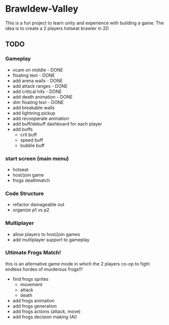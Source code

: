 # Brawldew-Valley

This is a fun project to learn unity and experience with building a game.
The idea is to create a 2 players hotseat brawler in 2D

## TODO

### Gameplay
- vcam on middle - DONE
- floating text - DONE
- add arena walls - DONE
- add attack ranges - DONE
- add critical hits - DONE
- add death animation - DONE
- dim floating text - DONE
- add breakable walls
- add lightning pickup
- add recooperate animation
- add buff/debuff dashboard for each player
- add buffs
  - crit buff
  - speed buff
  - bubble buff
  
### start screen (main menu)
  - hotseat
  - host/join game
  - frogs deathmatch

### Code Structure
- refactor damageable out
- organize p1 vs p2

### Multiplayer
- allow players to host/join games
- add multiplayer support to gameplay

### Ultimate Frogs Match!
  this is an alternative game mode in which the 2 players co-op to fight endless hordes of murderous frogs!!!
 
- find frogs sprites
  - movement
  - attack
  - death
- add frogs animation
- add frogs generation
- add frogs actions (attack, move)
- add frogs decision making (AI)
